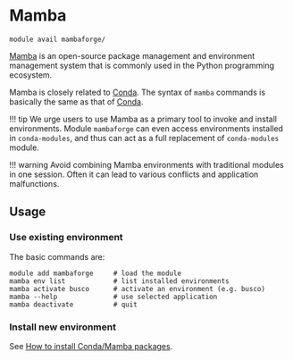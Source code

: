 # Mamba

    module avail mambaforge/

[Mamba](https://mamba.readthedocs.io/en/latest/user_guide/mamba.html) is an open-source package management and environment management system that is commonly used in the Python programming ecosystem. 

Mamba is closely related to [Conda](../../../software/sw-list/conda-modules). The syntax of `mamba` commands is basically the same as that of [Conda](../../../software/sw-list/conda-modules).

!!! tip
    We urge users to use Mamba as a primary tool to invoke and install environments. Module `mambaforge` can even access environments installed in `conda-modules`, and thus can act as a full replacement of `conda-modules` module.

!!! warning Avoid combining Mamba environments with traditional modules in one session. Often it can lead to various conflicts and application malfunctions.

## Usage

### Use existing environment

The basic commands are:

    module add mambaforge     # load the module
    mamba env list            # list installed environments
    mamba activate busco      # activate an environment (e.g. busco)
    mamba --help              # use selected application
    mamba deactivate          # quit

### Install new environment

See [How to install Conda/Mamba packages](../../../software/install-software/#condamamba-packages).
